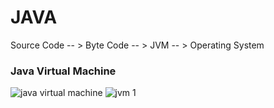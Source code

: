 # JAVA

Source Code -- > Byte Code -- > JVM -- > Operating System

### Java Virtual Machine

![java virtual machine ](/myNotes/JAVA/jvm.png)
![jvm 1](/myNotes/JAVA/jvm2.png)
